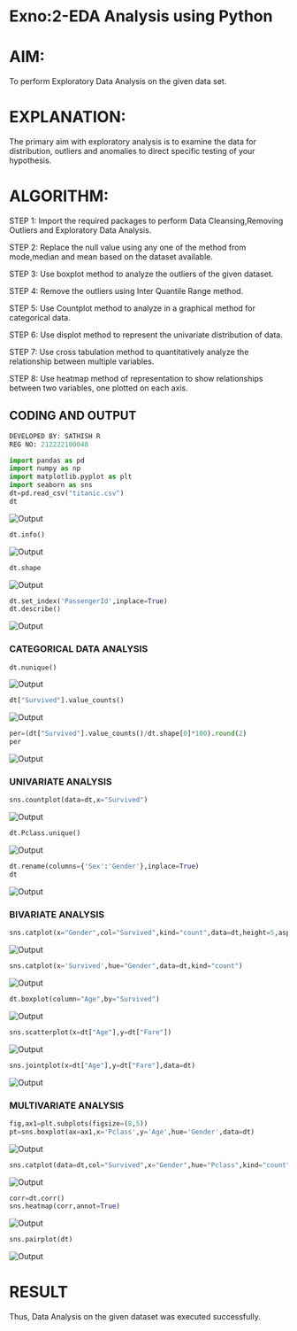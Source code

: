 # Exno:2-EDA Analysis using Python

# AIM:
To perform Exploratory Data Analysis on the given data set.
      
# EXPLANATION:

The primary aim with exploratory analysis is to examine the data for distribution, outliers and anomalies to direct specific testing of your hypothesis.
  
# ALGORITHM:

STEP 1: Import the required packages to perform Data Cleansing,Removing Outliers and Exploratory Data Analysis.

STEP 2: Replace the null value using any one of the method from mode,median and mean based on the dataset available.

STEP 3: Use boxplot method to analyze the outliers of the given dataset.

STEP 4: Remove the outliers using Inter Quantile Range method.

STEP 5: Use Countplot method to analyze in a graphical method for categorical data.

STEP 6: Use displot method to represent the univariate distribution of data.

STEP 7: Use cross tabulation method to quantitatively analyze the relationship between multiple variables.

STEP 8: Use heatmap method of representation to show relationships between two variables, one plotted on each axis.

## CODING AND OUTPUT
```py
DEVELOPED BY: SATHISH R
REG NO: 212222100048
```

```py
import pandas as pd
import numpy as np
import matplotlib.pyplot as plt
import seaborn as sns
dt=pd.read_csv("titanic.csv")
dt
```
![Output](Op1-ds2.png)
```py
dt.info()
```
![Output](Op2-ds2.png)
```py
dt.shape
```
![Output](Op3-ds2.png)
```py
dt.set_index('PassengerId',inplace=True)
dt.describe()
```
![Output](Op4-ds2.png)

### CATEGORICAL DATA ANALYSIS
```py
dt.nunique()
```
![Output](Op5-ds2.png)
```py
dt["Survived"].value_counts()
```
![Output](Op6-ds2.png)
```py
per=(dt["Survived"].value_counts()/dt.shape[0]*100).round(2)
per
```
![Output](Op7-ds2.png)

### UNIVARIATE ANALYSIS

```py
sns.countplot(data=dt,x="Survived")
```
![Output](Op8-ds2.png)
```py
dt.Pclass.unique()
```
![Output](Op9-ds2.png)
```py
dt.rename(columns={'Sex':'Gender'},inplace=True)
dt
```
![Output](Op10-ds2.png)

### BIVARIATE ANALYSIS

```py
sns.catplot(x="Gender",col="Survived",kind="count",data=dt,height=5,aspect=.7)
```
![Output](Op11-ds2.png)
```py
sns.catplot(x='Survived',hue="Gender",data=dt,kind="count")
```
![Output](Op12-ds2.png)
```py
dt.boxplot(column="Age",by="Survived")
```
![Output](Op13-ds2.png)
```py
sns.scatterplot(x=dt["Age"],y=dt["Fare"])
```
![Output](Op14-ds2.png)
```py
sns.jointplot(x=dt["Age"],y=dt["Fare"],data=dt)
```
![Output](Op15-ds2.png)

### MULTIVARIATE ANALYSIS

```py
fig,ax1=plt.subplots(figsize=(8,5))
pt=sns.boxplot(ax=ax1,x='Pclass',y='Age',hue='Gender',data=dt)
```
![Output](Op16-ds2.png)
```py
sns.catplot(data=dt,col="Survived",x="Gender",hue="Pclass",kind="count")
```
![Output](Op17-ds2.png)
```py
corr=dt.corr()
sns.heatmap(corr,annot=True)
```
![Output](Op18-ds2.png)
```py
sns.pairplot(dt)
```
![Output](Op19-ds2.png)

# RESULT
Thus, Data Analysis on the given dataset was executed successfully.
